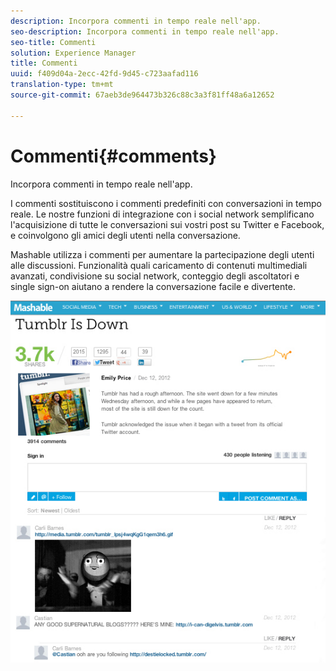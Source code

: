 ```yaml
---
description: Incorpora commenti in tempo reale nell'app.
seo-description: Incorpora commenti in tempo reale nell'app.
seo-title: Commenti
solution: Experience Manager
title: Commenti
uuid: f409d04a-2ecc-42fd-9d45-c723aafad116
translation-type: tm+mt
source-git-commit: 67aeb3de964473b326c88c3a3f81ff48a6a12652

---
```



# Commenti{#comments}

Incorpora commenti in tempo reale nell'app.

I commenti sostituiscono i commenti predefiniti con conversazioni in tempo reale. Le nostre funzioni di integrazione con i social network semplificano l'acquisizione di tutte le conversazioni sui vostri post su Twitter e Facebook, e coinvolgono gli amici degli utenti nella conversazione.

Mashable utilizza i commenti per aumentare la partecipazione degli utenti alle discussioni. Funzionalità quali caricamento di contenuti multimediali avanzati, condivisione su social network, conteggio degli ascoltatori e single sign-on aiutano a rendere la conversazione facile e divertente.

![](assets/CommentsMashable.png)

<!-- 

c_comments_app.dita

 -->

